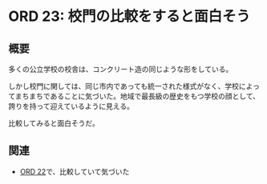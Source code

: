 # ORD 23: 校門の比較をすると面白そう

## 概要

多くの公立学校の校舎は、コンクリート造の同じような形をしている。

しかし校門に関しては、同じ市内であっても統一された様式がなく、学校によってまちまちであることに気づいた。地域で最長級の歴史をもつ学校の顔として、誇りを持って迎えているように見える。

比較してみると面白そうだ。

## 関連

- [ORD 22](./22.md)で、比較していて気づいた
